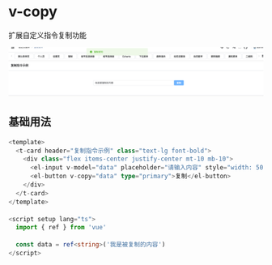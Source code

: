 # v-copy
扩展自定义指令复制功能

![v-copy](./assets/v-copy.png)

## 基础用法

```typescript
<template>
  <t-card header="复制指令示例" class="text-lg font-bold">
    <div class="flex items-center justify-center mt-10 mb-10">
      <el-input v-model="data" placeholder="请输入内容" style="width: 500px" />
      <el-button v-copy="data" type="primary">复制</el-button>
    </div>
  </t-card>
</template>

<script setup lang="ts">
  import { ref } from 'vue'

  const data = ref<string>('我是被复制的内容')
</script>

```